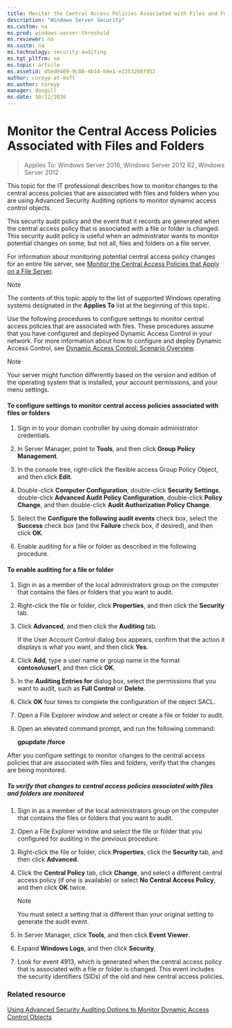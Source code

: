 ```yaml
---
title: Monitor the Central Access Policies Associated with Files and Folders
description: "Windows Server Security"
ms.custom: na
ms.prod: windows-server-threshold
ms.reviewer: na
ms.suite: na
ms.technology: security-auditing
ms.tgt_pltfrm: na
ms.topic: article
ms.assetid: d5ed0469-9c08-4b14-b4e1-e2253208f852
author: coreyp-at-msft
ms.author: coreyp
manager: dongill
ms.date: 10/12/2016
---
```

# Monitor the Central Access Policies Associated with Files and Folders

>Applies To: Windows Server 2016, Windows Server 2012 R2, Windows Server 2012

This topic for the IT professional describes how to monitor changes to the central access policies that are associated with files and folders when you are using Advanced Security Auditing options to monitor dynamic access control objects.

This security audit policy and the event that it records are generated when the central access policy that is associated with a file or folder is changed. This security audit policy is useful when an administrator wants to monitor potential changes on some, but not all, files and folders on a file server.

For information about monitoring potential central access policy changes for an entire file server, see [Monitor the Central Access Policies that Apply on a File Server](monitor-the-central-access-policies-that-apply-on-a-file-server.md).

> [!NOTE]
> The contents of this topic apply to the list of supported Windows operating systems designated in the **Applies To** list at the beginning of this topic.

Use the following procedures to configure settings to monitor central access policies that are associated with files. These procedures assume that you have configured and deployed Dynamic Access Control in your network. For more information about how to configure and deploy Dynamic Access Control, see [Dynamic Access Control: Scenario Overview](http://technet.microsoft.com/library/hh831717.aspx).

> [!NOTE]
> Your server might function differently based on the version and edition of the operating system that is installed, your account permissions, and your menu settings.

#### To configure settings to monitor central access policies associated with files or folders

1.  Sign in to your domain controller by using domain administrator credentials.

2.  In Server Manager, point to **Tools**, and then click **Group Policy Management**.

3.  In the console tree, right-click the flexible access Group Policy Object, and then click **Edit**.

4.  Double-click **Computer Configuration**, double-click **Security Settings**, double-click **Advanced Audit Policy Configuration**, double-click **Policy Change**, and then double-click **Audit Authorization Policy Change**.

5.  Select the **Configure the following audit events** check box, select the **Success** check box (and the **Failure** check box, if desired), and then click **OK**.

6.  Enable auditing for a file or folder as described in the following procedure.

#### To enable auditing for a file or folder

1.  Sign in as a member of the local administrators group on the computer that contains the files or folders that you want to audit.

2.  Right-click the file or folder, click **Properties**, and then click the **Security** tab.

3.  Click **Advanced**, and then click the **Auditing** tab.

    If the User Account Control dialog box appears, confirm that the action it displays is what you want, and then click **Yes**.

4.  Click **Add**, type a user name or group name in the format **contoso\user1**, and then click **OK**.

5.  In the **Auditing Entries for** dialog box, select the permissions that you want to audit, such as **Full Control** or **Delete**.

6.  Click **OK** four times to complete the configuration of the object SACL.

7.  Open a File Explorer window and select or create a file or folder to audit.

8.  Open an elevated command prompt, and run the following command:

    **gpupdate /force**

After you configure settings to monitor changes to the central access policies that are associated with files and folders, verify that the changes are being monitored.

##### To verify that changes to central access policies associated with files and folders are monitored

1.  Sign in as a member of the local administrators group on the computer that contains the files or folders that you want to audit.

2.  Open a File Explorer window and select the file or folder that you configured for auditing in the previous procedure.

3.  Right-click the file or folder, click **Properties**, click the **Security** tab, and then click **Advanced**.

4.  Click the **Central Policy** tab, click **Change**, and select a different central access policy (if one is available) or select **No Central Access Policy**, and then click **OK** twice.

    > [!NOTE]
    > You must select a setting that is different than your original setting to generate the audit event.

5.  In Server Manager, click **Tools**, and then click **Event Viewer**.

6.  Expand **Windows Logs**, and then click **Security**.

7.  Look for event 4913, which is generated when the central access policy that is associated with a file or folder is changed. This event includes the security identifiers (SIDs) of the old and new central access policies.

### Related resource
[Using Advanced Security Auditing Options to Monitor Dynamic Access Control Objects](../using-advanced-security-auditing-options-to-monitor-dynamic-access-control-objects.md)


